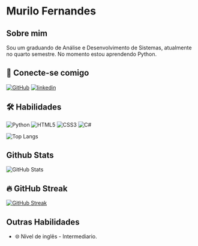 # Murilo Fernandes 

## Sobre mim 
Sou um graduando de Análise e Desenvolvimento de Sistemas, atualmente no quarto semestre. No momento estou aprendendo Python.

## 🔗 Conecte-se comigo
[![GitHub](https://img.shields.io/badge/GitHub-100000?style=for-the-badge&logo=github&logoColor=white)](https://github.com/xmuridev)
[![linkedin](https://img.shields.io/badge/linkedin-0A66C2?style=for-the-badge&logo=linkedin&logoColor=white)](https://www.linkedin.com/in/murilofernandes23)

## 🛠 Habilidades
![Python](https://img.shields.io/badge/python-3670A0?style=for-the-badge&logo=python&logoColor=ffdd54) ![HTML5](https://img.shields.io/badge/HTML5-E34F26?style=for-the-badge&logo=html5&logoColor=white)
![CSS3](https://img.shields.io/badge/CSS3-1572B6?style=for-the-badge&logo=css3&logoColor=white) ![C#](https://img.shields.io/badge/c%23-%23239120.svg?style=for-the-badge&logo=csharp&logoColor=white)

![Top Langs](https://github-readme-stats-git-masterrstaa-rickstaa.vercel.app/api/top-langs/?username=murilo-fernandes&theme=midnight-purple&layout=compact&bg_color=000&border_color=8300ff&text_color=FFF) 

## Github Stats
![GitHub Stats](https://github-readme-stats.vercel.app/api?username=murilo-fernandes&theme=transparent&bg_color=000&border_color=30A3DC&show_icons=true&icon_color=30A3DC&title_color=E94D5F&text_color=FFF&hide_title=true)

## 🔥 GitHub Streak
[![GitHub Streak](https://streak-stats.demolab.com/?user=murilo-fernandes&theme=dark)](https://git.io/streak-stats)

## Outras Habilidades
- 🌐 Nível de inglês - Intermediario.
